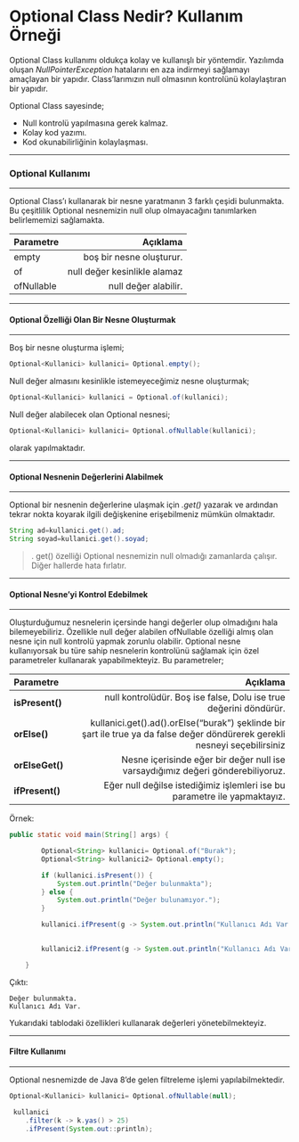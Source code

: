 ﻿# Optional Class Nedir? Kullanım Örneği

Optional Class kullanımı oldukça kolay ve kullanışlı bir yöntemdir. Yazılımda oluşan  _NullPointerException_ hatalarını en aza indirmeyi sağlamayı amaçlayan bir yapıdır. Class’larımızın null olmasının kontrolünü kolaylaştıran bir yapıdır.

Optional Class sayesinde;

-   Null kontrolü yapılmasına gerek kalmaz.
-   Kolay kod yazımı.
-   Kod okunabilirliğinin kolaylaşması.

----------

### **Optional Kullanımı**

----------

Optional Class’ı kullanarak bir nesne yaratmanın 3 farklı çeşidi bulunmakta. Bu çeşitlilik Optional nesnemizin null olup olmayacağını tanımlarken belirlememizi sağlamakta.

| Parametre | Açıklama |
|:--------|-------------:|
| empty     | boş bir nesne oluşturur. |
| of        | null değer kesinlikle alamaz |
| ofNullable| null değer alabilir. |
---------

#### **Optional Özelliği Olan Bir Nesne Oluşturmak**

----------

Boş bir nesne oluşturma işlemi;
```java
Optional<Kullanici> kullanici= Optional.empty();
```
Null değer almasını kesinlikle istemeyeceğimiz nesne oluşturmak;
```java
Optional<Kullanici> kullanici = Optional.of(kullanici);
```
Null değer alabilecek olan Optional nesnesi;
```java
Optional<Kullanici> kullanici= Optional.ofNullable(kullanici);
```
olarak yapılmaktadır.

----------

#### **Optional Nesnenin Değerlerini Alabilmek**

----------

Optional bir nesnenin değerlerine ulaşmak için  _.get()_ yazarak ve ardından tekrar nokta koyarak ilgili değişkenine erişebilmeniz mümkün olmaktadır.
```java
String ad=kullanici.get().ad;
String soyad=kullanici.get().soyad;
```
>. get() özelliği Optional nesnemizin null olmadığı zamanlarda çalışır. Diğer hallerde hata fırlatır.

----------

#### **Optional Nesne’yi Kontrol Edebilmek**

----------

Oluşturduğumuz nesnelerin içersinde hangi değerler olup olmadığını hala bilemeyebiliriz. Özellikle null değer alabilen ofNullable özelliği almış olan nesne için null kontrolü yapmak zorunlu olabilir. Optional nesne kullanıyorsak bu türe sahip nesnelerin kontrolünü sağlamak için özel parametreler kullanarak yapabilmekteyiz. Bu parametreler;


| Parametre | Açıklama |
|:--------|-------------:|
| **isPresent()**| null kontrolüdür. Boş ise false, Dolu ise true değerini döndürür. |
| **orElse()**| kullanici.get().ad().orElse(“burak”) şeklinde bir şart ile true ya da false değer döndürerek gerekli nesneyi seçebilirsiniz |
| **orElseGet()**| Nesne içerisinde eğer bir değer null ise varsaydığımız değeri gönderebiliyoruz. |
| **ifPresent()**| Eğer null değilse istediğimiz işlemleri ise bu parametre ile yapmaktayız. |
Örnek:
```java
public static void main(String[] args) {

        Optional<String> kullanici= Optional.of("Burak");
        Optional<String> kullanici2= Optional.empty();

        if (kullanici.isPresent()) {
            System.out.println("Değer bulunmakta");
        } else {
            System.out.println("Değer bulunamıyor.");
        }

        kullanici.ifPresent(g -> System.out.println("Kullanıcı Adı Var."));

    
        kullanici2.ifPresent(g -> System.out.println("Kullanıcı Adı Var."));

    }
```
Çıktı:

	Değer bulunmakta.
	Kullanıcı Adı Var.

Yukarıdaki tablodaki özellikleri kullanarak değerleri yönetebilmekteyiz.

----------

#### **Filtre Kullanımı**

----------

Optional nesnemizde de Java 8’de gelen filtreleme işlemi yapılabilmektedir.
```java
Optional<Kullanici> kullanici= Optional.ofNullable(null);

 kullanici
    .filter(k -> k.yas() > 25)
    .ifPresent(System.out::println);
   ```
